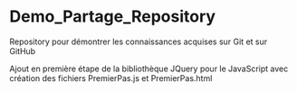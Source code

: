 # Demo_Partage_Repository
Repository pour démontrer les connaissances acquises sur Git et sur GitHub

Ajout en première étape de la bibliothèque JQuery pour le JavaScript avec création des fichiers PremierPas.js et PremierPas.html
